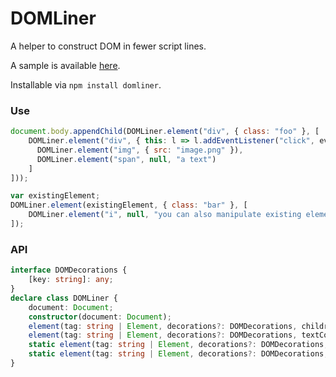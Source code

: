DOMLiner
========

A helper to construct DOM in fewer script lines.

A sample is available [here](//saschanaz.github.io/DOMLiner/sample).

Installable via `npm install domliner`.

### Use

```js
document.body.appendChild(DOMLiner.element("div", { class: "foo" }, [
    DOMLiner.element("div", { this: l => l.addEventListener("click", ev => alert("clicked")) }, [
      DOMLiner.element("img", { src: "image.png" }),
      DOMLiner.element("span", null, "a text")
    ]
]));

var existingElement;
DOMLiner.element(existingElement, { class: "bar" }, [
    DOMLiner.element("i", null, "you can also manipulate existing element")
]);
```

### API

```typescript
interface DOMDecorations {
    [key: string]: any;
}
declare class DOMLiner {
    document: Document;
    constructor(document: Document);
    element(tag: string | Element, decorations?: DOMDecorations, children?: (string | Node)[]): Element;
    element(tag: string | Element, decorations?: DOMDecorations, textContent?: string): Element;
    static element(tag: string | Element, decorations?: DOMDecorations, children?: (string | Node)[]): Element;
    static element(tag: string | Element, decorations?: DOMDecorations, textContent?: string): Element;
}
```
